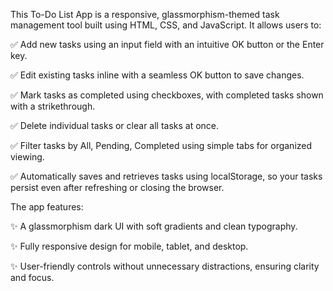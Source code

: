This To-Do List App is a responsive, glassmorphism-themed task management tool built using HTML, CSS, and JavaScript. It allows users to:

✅ Add new tasks using an input field with an intuitive OK button or the Enter key.

✅ Edit existing tasks inline with a seamless OK button to save changes.

✅ Mark tasks as completed using checkboxes, with completed tasks shown with a strikethrough.

✅ Delete individual tasks or clear all tasks at once.

✅ Filter tasks by All, Pending, Completed using simple tabs for organized viewing.

✅ Automatically saves and retrieves tasks using localStorage, so your tasks persist even after refreshing or closing the browser.

The app features:

✨ A glassmorphism dark UI with soft gradients and clean typography.

✨ Fully responsive design for mobile, tablet, and desktop.

✨ User-friendly controls without unnecessary distractions, ensuring clarity and focus.



